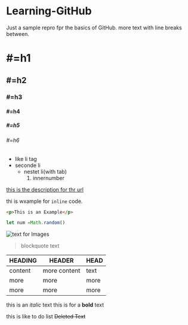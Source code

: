 # Learning-GitHub



<!-- Paragarph Example -->
Just a sample repro fpr the basics of GitHub.
more text with line breaks  between.

<!-- Header Examples -->
# #=h1
## #=h2
### #=h3
#### #=h4
##### #=h5
###### #=h6


<!-- list Examples -->
- like li tag
- seconde li
  - nestet li(with tab)
    1.  innernumber

<!-- URL Example -->
[this is the description for thr url](URL)

<!-- Inline Example -->
thi is wxample for `inline` code.

<!-- Indert languges -->
```html
<p>This is an Example</p>
```
```javascript
let num =Math.random()
```
<!-- Inpue images Example -->
![text for Images](http://picsum.photos/200/200)

<!-- blockquote  Example -->
>blockquote text 

<!-- Table Example -->

| HEADING | HEADER       | HEAD |
| ------- | ------------ | ---- |
| content | more content | text |
| more    | more         | more |
| more    | more         | more |


<!-- Bold & Italic -->
this is an *italic* text
this is for a **bold** text

<!-- Middel Line -->
this is like to do list ~~Deleted Text~~ 